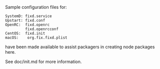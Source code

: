 Sample configuration files for:
```
SystemD: fixd.service
Upstart: fixd.conf
OpenRC:  fixd.openrc
         fixd.openrcconf
CentOS:  fixd.init
macOS:    org.fix.fixd.plist
```
have been made available to assist packagers in creating node packages here.

See doc/init.md for more information.
